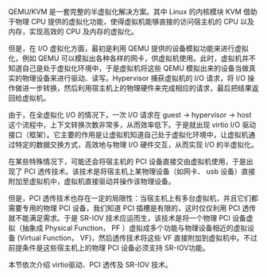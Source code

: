 QEMU/KVM 是一套完整的半虚拟化解决方案。其中 Linux 的内核模块 KVM 借助于物理 CPU 提供的虚拟化功能，使得虚拟机能够直接的访问宿主机的 CPU 以及内存，实现高效的 CPU 及内存的虚拟化。

但是，在 I/O 虚拟化方面，最初是利用 QEMU 提供的设备模拟功能来进行虚拟化，例如 QEMU 可以模拟出各种各样的网卡，供虚拟机使用。此时，虚拟机并不知道自己是处于虚拟化环境中，于是虚拟机将这些 QEMU 模拟出来的设备当做真实的物理设备来进行驱动、读写。Hypervisor 捕获虚拟机的 I/O 请求，将 I/O 操作做进一步转换，然后利用宿主机上的物理硬件来完成相应的请求，最后把结果返回给虚拟机。

由于，在全虚拟化 I/O 的情况下，一次 I/O 请求在 guest -> hypervisor -> host 这个流程中，上下文转换次数非常多，从而效率低下。于是就出现 virtio I/O 驱动接口（框架）。它主要的作用是让虚拟机知道自己处于虚拟化环境中，让虚拟机通过特定的数据交换方式，高效地与物理 I/O 硬件交互，从而实现 I/O 的半虚拟化。

在某些特殊情况下，可能还会将宿主机的 PCI 设备直接交由虚拟机使用，于是出现了 PCI 透传技术。该技术是将宿主机上某物理设备（如网卡、 usb 设备）直接附加至虚拟机中，虚拟机直接驱动并操作该物理设备。

但是，PCI 透传技术也存在一定的局限性：当宿主机上有多台虚拟机，并且它们都需要专用的物理 PCI 设备，我们知道 PCI 插槽是有限的，这时仅仅利用 PCI 透传就不能满足需求。于是 SR-IOV 技术应运而生，该技术是将一个物理 PCI 设备虚拟（抽象成 Physical Function， PF ）虚拟成多个功能与物理设备相近的虚拟设备 (Virtual Function， VF)，然后透传技术将这些 VF 直接附加到虚拟机中。不过前提条件是这些宿主机上的物理 PCI 设备必须支持 SR-IOV功能。

本节依次介绍 virtio驱动、PCI 透传及 SR-IOV 技术。
